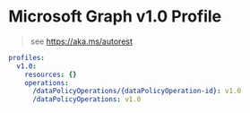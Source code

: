 # Microsoft Graph v1.0 Profile

> see https://aka.ms/autorest

``` yaml
profiles:
  v1.0:
    resources: {}
    operations:
      /dataPolicyOperations/{dataPolicyOperation-id}: v1.0
      /dataPolicyOperations: v1.0

```
